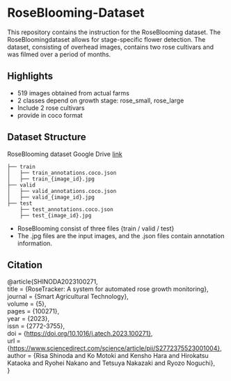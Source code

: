 # RoseBlooming-Dataset
This repository contains the instruction for the RoseBlooming dataset. The RoseBloomingdataset allows for stage-specific flower detection. 
The dataset, consisting of overhead images, contains two rose cultivars and was filmed over a period of months.

## Highlights
* 519 images obtained from actual farms
* 2 classes depend on growth stage: rose_small, rose_large
* Include 2 rose cultivars
* provide in coco format

## Dataset Structure
RoseBlooming dataset Google Drive [link](https://drive.google.com/drive/folders/1I7_3vqDzZNIPwwqqOph1MrEqo8ZxAy0r?usp=sharing) 
```
├── train
│   ├── train_annotations.coco.json
│   ├── train_{image_id}.jpg
├── valid
│   ├── valid_annotations.coco.json
│   ├── valid_{image_id}.jpg
├── test
    ├── test_annotations.coco.json
    ├── test_{image_id}.jpg
```

* RoseBlooming consist of three files {train / valid / test}
* The .jpg files are the input images, and the .json files contain annotation information.

## Citation
@article{SHINODA2023100271,  
title = {RoseTracker: A system for automated rose growth monitoring},   
journal = {Smart Agricultural Technology},  
volume = {5},  
pages = {100271},  
year = {2023},  
issn = {2772-3755},  
doi = {https://doi.org/10.1016/j.atech.2023.100271},  
url = {https://www.sciencedirect.com/science/article/pii/S2772375523001004},  
author = {Risa Shinoda and Ko Motoki and Kensho Hara and Hirokatsu Kataoka and Ryohei Nakano and Tetsuya Nakazaki and Ryozo Noguchi},  
}
